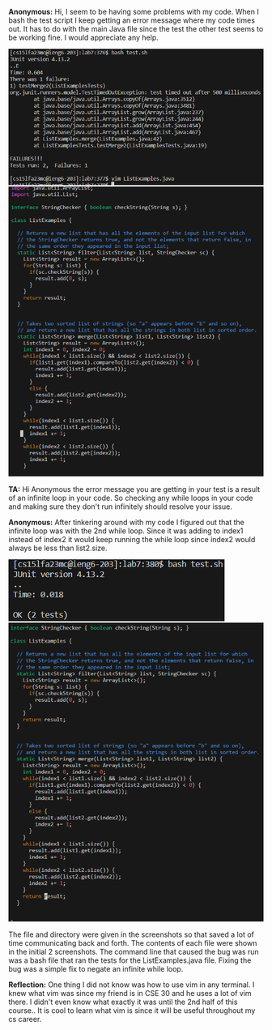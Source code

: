 **Anonymous:** Hi, I seem to be having some problems with my code. When I bash the test script I keep getting an error message where my code times out. 
It has to do with the main Java file since the test the other test seems to be working fine. I would appreciate any help. 

![Image](Lab5_1.png)
![Image](Lab5_2.png)


**TA:** Hi Anonymous the error message you are getting in your test is a result of an infinite loop in your code. 
So checking any while loops in your code and making sure they don't run infinitely should resolve your issue. 


**Anonymous:** After tinkering around with my code I figured out that the infinite loop was with the 2nd while loop. Since it was adding to index1 instead of index2 it would keep running the while loop 
since index2 would always be less than list2.size. 

![Image](Lab5_3.png)
![Image](Lab5_4.png)

The file and directory were given in the screenshots so that saved a lot of time communicating back and forth. The contents of each file were shown in the initial 2 screenshots. The command line that caused the bug was run was a 
bash file that ran the tests for the ListExamples.java file. Fixing the bug was a simple fix to negate an infinite while loop. 



**Reflection:** One thing I did not know was how to use vim in any terminal. I knew what vim was since my friend is in CSE 30 and he uses a lot of vim there. I didn't even know what exactly it was until the 2nd half of this course..
It is cool to learn what vim is since it will be useful throughout my cs career. 
